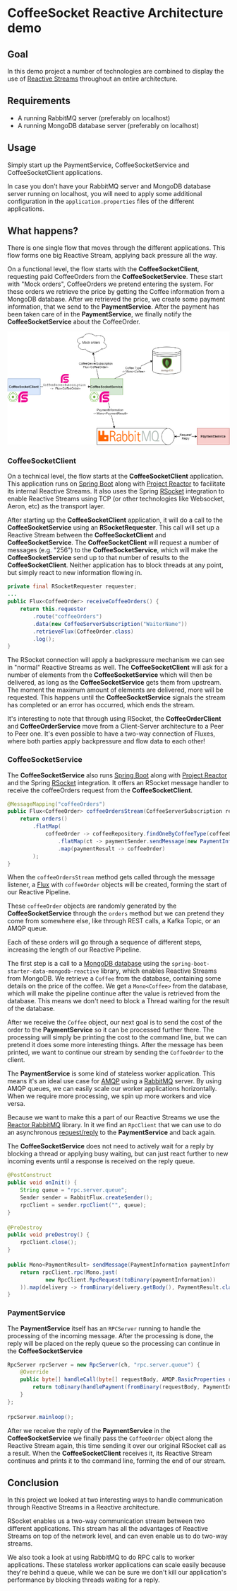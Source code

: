 # CoffeeSocket Reactive Architecture demo

## Goal
In this demo project a number of technologies are combined to display the use of [Reactive Streams](https://www.reactive-streams.org/) throughout an entire architecture.

## Requirements
- A running RabbitMQ server (preferably on localhost)
- A running MongoDB database server (preferably on localhost)

## Usage
Simply start up the PaymentService, CoffeeSocketService and CoffeeSocketClient applications.

In case you don't have your RabbitMQ server and MongoDB database server running on localhost, you will need to apply some additional configuration in the `application.properties` files of the different applications.

## What happens?
There is one single flow that moves through the different applications. This flow forms one big Reactive Stream, applying back pressure all the way.

On a functional level, the flow starts with the **CoffeeSocketClient**, requesting paid CoffeeOrders from the **CoffeeSocketService**. These start with "Mock orders", CoffeeOrders we pretend entering the system. For these orders we retrieve the price by getting the Coffee information from a MongoDB database. After we retrieved the price, we create some payment information, that we send to the **PaymentService**. After the payment has been taken care of in the **PaymentService**, we finally notify the **CoffeeSocketService** about the CoffeeOrder.

![Architectural drawing](https://raw.githubusercontent.com/vanseverk/coffeesocket/master/architecture/coffeesocket_architecture.png)

### CoffeeSocketClient
On a technical level, the flow starts at the **CoffeeSocketClient** application. This application runs on [Spring Boot](https://spring.io/projects/spring-boot) along with [Project Reactor](https://projectreactor.io/) to facilitate its internal Reactive Streams. It also uses the Spring [RSocket](http://rsocket.io/) integration to enable Reactive Streams using TCP (or other technologies like Websocket, Aeron, etc) as the transport layer.

After starting up the **CoffeeSocketClient** application, it will do a call to the **CoffeeSocketService** using an **RSocketRequester**. This call will set up a Reactive Stream between the **CoffeeSocketClient** and **CoffeeSocketService**. The **CoffeeSocketClient** will request a number of messages (e.g. "256") to the **CoffeeSocketService**, which will make the **CoffeeSocketService** send up to that number of results to the **CoffeeSocketClient**. Neither application has to block threads at any point, but simply react to new information flowing in.

```Java
private final RSocketRequester requester;
...
public Flux<CoffeeOrder> receiveCoffeeOrders() {
	return this.requester
	    .route("coffeeOrders")
		.data(new CoffeeServerSubscription("WaiterName"))
		.retrieveFlux(CoffeeOrder.class)
		.log();
}
```

The RSocket connection will apply a backpressure mechanism we can see in "normal" Reactive Streams as well. The **CoffeeSocketClient** will ask for a number of elements from the **CoffeeSocketService** which will then be delivered, as long as the **CoffeeSocketService** gets them from upstream. The moment the maximum amount of elements are delivered, more will be requested. This happens until the **CoffeeSocketService** signals the stream has completed or an error has occurred, which ends the stream.

It's interesting to note that through using RSocket, the **CoffeeOrderClient** and **CoffeeOrderService** move from a Client-Server architecture to a Peer to Peer one. It's even possible to have a two-way connection of Fluxes, where both parties apply backpressure and flow data to each other!   

### CoffeeSocketService
The **CoffeeSocketService** also runs [Spring Boot](https://spring.io/projects/spring-boot) along with [Project Reactor](https://projectreactor.io/) and the Spring [RSocket](http://rsocket.io/) integration.
It offers an RSocket message handler to receive the coffeeOrders request from the **CoffeeSocketClient**.

```Java
@MessageMapping("coffeeOrders")
public Flux<CoffeeOrder> coffeeOrdersStream(CoffeeServerSubscription request) {
    return orders()
        .flatMap(
            coffeeOrder -> coffeeRepository.findOneByCoffeeType(coffeeOrder.getCoffeeType())
                .flatMap(ct -> paymentSender.sendMessage(new PaymentInformation(coffeeOrder.getTableNumber(), ct.getPrice())))
                .map(paymentResult -> coffeeOrder)
        );
}
```

When the `coffeeOrdersStream` method gets called through the message listener, a [Flux](https://projectreactor.io/docs/core/release/api/reactor/core/publisher/Flux.html) with `coffeeOrder` objects will be created, forming the start of our Reactive Pipeline.

These `coffeeOrder` objects are randomly generated by the **CoffeeSocketService** through the `orders` method but we can pretend they come from somewhere else, like through REST calls, a Kafka Topic, or an AMQP queue.

Each of these orders will go through a sequence of different steps, increasing the length of our Reactive Pipeline.

The first step is a call to a [MongoDB database](https://www.mongodb.com/) using the `spring-boot-starter-data-mongodb-reactive` library, which enables Reactive Streams from MongoDB. We retrieve a `Coffee` from the database, containing some details on the price of the coffee.
We get a `Mono<Coffee>` from the database, which will make the pipeline continue after the value is retrieved from the database. This means we don't need to block a Thread waiting for the result of the database.

After we receive the `Coffee` object, our next goal is to send the cost of the order to the **PaymentService** so it can be processed further there. The processing will simply be printing the cost to the command line, but we can pretend it does some more interesting things. After the message has been printed, we want to continue our stream by sending the `CoffeeOrder` to the client.

The **PaymentService** is some kind of stateless worker application. This means it's an ideal use case for [AMQP](https://www.amqp.org/) using a [RabbitMQ](https://www.rabbitmq.com/) server. By using AMQP queues, we can easily scale our worker applications horizontally. When we require more processing, we spin up more workers and vice versa.
 
Because we want to make this a part of our Reactive Streams we use the [Reactor RabbitMQ](https://projectreactor.io/docs/rabbitmq/milestone/reference/) library. In it we find an `RpcClient` that we can use to do an asynchronous [request/reply](https://projectreactor.io/docs/rabbitmq/milestone/reference/#_request_reply) to the **PaymentService** and back again.

The **CoffeeSocketService** does not need to actively wait for a reply by blocking a thread or applying busy waiting, but can just react further to new incoming events until a response is received on the reply queue.

```Java
@PostConstruct
public void onInit() {
    String queue = "rpc.server.queue";
    Sender sender = RabbitFlux.createSender();
    rpcClient = sender.rpcClient("", queue);
}

@PreDestroy
public void preDestroy() {
    rpcClient.close();
}

public Mono<PaymentResult> sendMessage(PaymentInformation paymentInformation) {
    return rpcClient.rpc(Mono.just(
            new RpcClient.RpcRequest(toBinary(paymentInformation))
    )).map(delivery -> fromBinary(delivery.getBody(), PaymentResult.class));
}
```

### PaymentService
The **PaymentService** itself has an `RPCServer` running to handle the processing of the incoming message. After the processing is done, the reply will be placed on the reply queue so the processing can continue in the **CoffeeSocketService**

```Java
RpcServer rpcServer = new RpcServer(ch, "rpc.server.queue") {
    @Override
    public byte[] handleCall(byte[] requestBody, AMQP.BasicProperties replyProperties) {
        return toBinary(handlePayment(fromBinary(requestBody, PaymentInformation.class)));
    }
};

rpcServer.mainloop();
```

After we receive the reply of the **PaymentService** in the **CoffeeSocketService** we finally pass the `CoffeeOrder` object along the Reactive Stream again, this time sending it over our original RSocket call as a result. When the **CoffeeSocketClient** receives it, its Reactive Stream continues and prints it to the command line, forming the end of our stream.

## Conclusion
In this project we looked at two interesting ways to handle communication through Reactive Streams in a Reactive architecture. 

RSocket enables us a two-way communication stream between two different applications. This stream has all the advantages of Reactive Streams on top of the network level, and can even enable us to do two-way streams.

We also took a look at using RabbitMQ to do RPC calls to worker applications. These stateless worker applications can scale easily because they're behind a queue, while we can be sure we don't kill our application's performance by blocking threads waiting for a reply. 